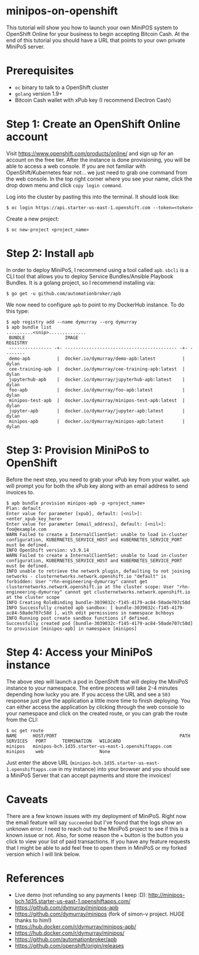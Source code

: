 # minipos-on-openshift

This tutorial will show you how to launch your own MiniPOS system to OpenShift Online for your business to begin accepting Bitcoin Cash. At the end of this tutorial you should have a URL that points to your own private MiniPoS server.

# Prerequisites
* `oc` binary to talk to a OpenShift cluster
* `golang` version 1.9+
* Bitcoin Cash wallet with xPub key (I recommend Electron Cash)

# Step 1: Create an OpenShift Online account
Visit https://www.openshift.com/products/online/ and sign up for an account on the free tier. After the instance is done provisioning, you will be able to access a web console. If you are not familiar with OpenShift/Kubernetes fear not... we just need to grab one command from the web console. In the top right corner where you see your name, click the drop down menu and click `copy login command`.

Log into the cluster by pasting this into the terminal. It should look like:
```
$ oc login https://api.starter-us-east-1.openshift.com --token=<token>
```

Create a new project:
```
$ oc new-project <project_name>
```

# Step 2: Install `apb`
In order to deploy MiniPoS, I recommend using a tool called `apb`. `sbcli` is a CLI tool that allows you to deploy Service Bundles/Ansible Playbook Bundles. It is a golang project, so I recommend installing via:
```
$ go get -u github.com/automationbroker/apb
```

We now need to configure `apb` to point to my DockerHub instance. To do this type:
```
$ apb registry add --name dymurray --org dymurray
$ apb bundle list
..........<snip>..............
 BUNDLE               IMAGE                                          REGISTRY                                                                
 ---------------- -+- ------------------------------------------ -+- --------                                                                
 demo-apb          |  docker.io/dymurray/demo-apb:latest          |  dylan                                                                   
 cee-training-apb  |  docker.io/dymurray/cee-training-apb:latest  |  dylan                                                                   
 jupyterhub-apb    |  docker.io/dymurray/jupyterhub-apb:latest    |  dylan                                                                   
 foo-apb           |  docker.io/dymurray/foo-apb:latest           |  dylan                                                                   
 minipos-test-apb  |  docker.io/dymurray/minipos-test-apb:latest  |  dylan                                                                   
 jupyter-apb       |  docker.io/dymurray/jupyter-apb:latest       |  dylan                                                                   
 minipos-apb       |  docker.io/dymurray/minipos-apb:latest       |  dylan   
```

# Step 3: Provision MiniPoS to OpenShift
Before the next step, you need to grab your xPub key from your wallet. `apb` will prompt you for both the xPub key along with an email address to send invoices to.
```
$ apb bundle provision minipos-apb -p <project_name>
Plan: default
Enter value for parameter [xpub], default: [<nil>]: <enter_xpub_key_here>
Enter value for parameter [email_address], default: [<nil>]: foo@example.com
WARN Failed to create a InternalClientSet: unable to load in-cluster configuration, KUBERNETES_SERVICE_HOST and KUBERNETES_SERVICE_PORT must be defined.
INFO OpenShift version: v3.9.14                                                                         
WARN Failed to create a InternalClientSet: unable to load in-cluster configuration, KUBERNETES_SERVICE_HOST and KUBERNETES_SERVICE_PORT must be defined.
INFO unable to retrieve the network plugin, defaulting to not joining networks - clusternetworks.network.openshift.io "default" is forbidden: User "rhn-engineering-dymurray" cannot get clusternetworks.network.openshift.io at the cluster scope: User "rhn-engineering-dymurray" cannot get clusternetworks.network.openshift.io at the cluster scope                                            
INFO Creating RoleBinding bundle-3039032c-f145-4179-ac84-50ade707c58d
INFO Successfully created apb sandbox: [ bundle-3039032c-f145-4179-ac84-50ade707c58d ], with edit permissions in namespace bchboys
INFO Running post create sandbox functions if defined.
Successfully created pod [bundle-3039032c-f145-4179-ac84-50ade707c58d] to provision [minipos-apb] in namespace [minipos]
```

# Step 4: Access your MiniPoS instance
The above step will launch a pod in OpenShift that will deploy the MiniPoS instance to your namespace. The entire process will take 2-4 minutes depending how lucky you are. If you access the URL and see a `503` response just give the application a little more time to finish deploying. You can either access the application by clicking through the web console to your namespace and click on the created route, or you can grab the route from the CLI:
```
$ oc get route
NAME      HOST/PORT                                              PATH      SERVICES   PORT      TERMINATION   WILDCARD
minipos   minipos-bch.1d35.starter-us-east-1.openshiftapps.com             minipos    web                     None
```

Just enter the above URL (`minipos-bch.1d35.starter-us-east-1.openshiftapps.com` in my instance) into your browser and you should see a MiniPoS Server that can accept payments and store the invoices!

# Caveats
There are a few known issues with my deployment of MiniPoS. Right now the email feature will say `succeeded` but I've found that the logs show an unknown error. I need to reach out to the MiniPoS project to see if this is a known issue or not. Also, for some reason the `=` button is the button you click to view your list of paid transactions. If you have any feature requests that I might be able to add feel free to open them in MiniPoS or my forked version which I will link below.

# References
* Live demo (not refunding so any payments I keep :D): http://minipos-bch.1d35.starter-us-east-1.openshiftapps.com/
* https://github.com/dymurray/minipos-apb
* https://github.com/dymurray/minipos (fork of simon-v project. HUGE thanks to him!)
* https://hub.docker.com/r/dymurray/minipos-apb/
* https://hub.docker.com/r/dymurray/minipos/
* https://github.com/automationbroker/apb
* https://github.com/openshift/origin/releases
